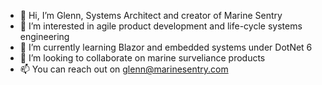 - 👋 Hi, I’m Glenn, Systems Architect and creator of Marine Sentry
- 👀 I’m interested in agile product development and life-cycle systems engineering
- 🌱 I’m currently learning Blazor and embedded systems under DotNet 6
- 💞️ I’m looking to collaborate on marine surveliance products
- 📫 You can reach out on glenn@marinesentry.com

<!---
glenn-marinesentry/glenn-marinesentry is a ✨ special ✨ repository because its `README.md` (this file) appears on your GitHub profile.
You can click the Preview link to take a look at your changes.
--->
